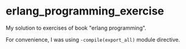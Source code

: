 erlang_programming_exercise
===========================

My solution to exercises of book "erlang programming".

For convenience, I was using `-compile(export_all)` module directive.
